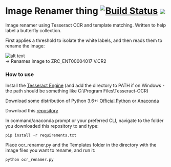 # Image Renamer thing [![Build Status](https://travis-ci.com/jwpleow/pytesseract_imagerenamer.svg?branch=master)](https://travis-ci.com/jwpleow/pytesseract_imagerenamer)  [![](https://img.shields.io/badge/python-3.6+-blue.svg)](https://www.python.org/download/releases/3.6.0/)


Image renamer using Tesseract OCR and template matching. Written to help label a butterfly collection.

First applies a threshold to isolate the white labels, and then reads them to rename the image:  

![alt text](https://github.com/jwpleow/pytesseract_imagerenamer/blob/master/docs/pic.jpg "Example Image")  
-> Renames image to ZRC_ENT00004017 V.CR2  



### How to use

Install the [Tesseract Engine](https://github.com/tesseract-ocr/tesseract/wiki) (and add the directory to PATH if on Windows - the path should be something like C:\Program Files\Tesseract-OCR)

Download some distribution of Python 3.6+: [Official Python](https://www.python.org/downloads/) or [Anaconda](https://www.anaconda.com/distribution/)  

Download this [repository](https://github.com/jwpleow/pytesseract_imagerenamer/archive/master.zip)

In command/anaconda prompt or your preferred CLI, navigate to the folder you downloaded this repository to and type:
```
pip install -r requirements.txt
```

Place ocr_renamer.py and the Templates folder in the directory with the image files you want to rename, and run it:
```
python ocr_renamer.py
```
